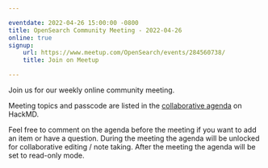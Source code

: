 ```yaml
---

eventdate: 2022-04-26 15:00:00 -0800
title: OpenSearch Community Meeting - 2022-04-26
online: true
signup:
    url: https://www.meetup.com/OpenSearch/events/284560738/
    title: Join on Meetup

---
```


Join us for our weekly online community meeting.

Meeting topics and passcode are listed in the [collaborative agenda](https://hackmd.io/@HmdZWaVnQU6M8icdvC5TwQ/H1fmkDK-9) on HackMD.

Feel free to comment on the agenda before the meeting if you want to add an item or have a question.
During the meeting the agenda will be unlocked for collaborative editing / note taking. After the meeting the agenda will be set to read-only mode.
